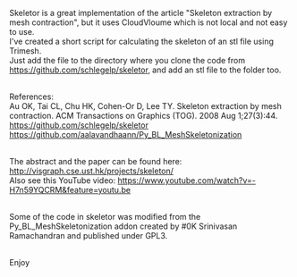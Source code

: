 Skeletor is a great implementation of the article "Skeleton extraction by mesh contraction", but it uses CloudVloume which is not local and not easy to use. <br>
I've created a short script for calculating the skeleton of an stl file using Trimesh.<br>
Just add the file to the directory where you clone the code from https://github.com/schlegelp/skeletor, and add an stl file to the folder too.<br><br>

References:<br>
Au OK, Tai CL, Chu HK, Cohen-Or D, Lee TY. Skeleton extraction by mesh contraction. ACM Transactions on Graphics (TOG). 2008 Aug 1;27(3):44.<br>
https://github.com/schlegelp/skeletor<br>
https://github.com/aalavandhaann/Py_BL_MeshSkeletonization<br><br>

The abstract and the paper can be found here: http://visgraph.cse.ust.hk/projects/skeleton/<br>
Also see this YouTube video: https://www.youtube.com/watch?v=-H7n59YQCRM&feature=youtu.be<br><br>

Some of the code in skeletor was modified from the Py_BL_MeshSkeletonization addon created by #0K Srinivasan Ramachandran and published under GPL3.<br><br>

Enjoy
